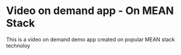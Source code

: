 # Video on demand app - On MEAN Stack
This is a video on demand demo app created on popular MEAN stack technoloy

